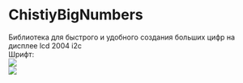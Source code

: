 # ChistiyBigNumbers
Библиотека для быстрого и удобного создания больших цифр на дисплее lcd 2004 i2c   
Шрифт:   
![](ссылка_на_изображение)  
![](ссылка_на_изображение)  
